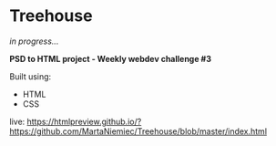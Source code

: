 # Treehouse
*in progress...*

**PSD to HTML project - Weekly webdev challenge #3**

Built using:
* HTML
* CSS

live: https://htmlpreview.github.io/?https://github.com/MartaNiemiec/Treehouse/blob/master/index.html
